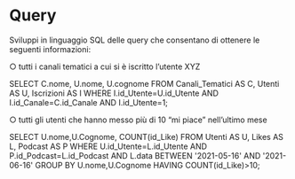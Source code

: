 # Query
Sviluppi in linguaggio SQL delle query che consentano di ottenere le seguenti 
informazioni:

○ tutti i canali tematici a cui si è iscritto l’utente XYZ

SELECT  C.nome, U.nome, U.cognome 
FROM Canali_Tematici AS C, Utenti AS U, Iscrizioni AS I 
WHERE I.id_Utente=U.id_Utente AND I.id_Canale=C.id_Canale AND I.id_Utente=1;

○ tutti gli utenti che hanno messo più di 10 “mi piace” nell’ultimo mese

SELECT U.nome,U.Cognome, COUNT(id_Like) 
FROM Utenti AS U, Likes AS L, Podcast AS P 
WHERE U.id_Utente=L.id_Utente AND P.id_Podcast=L.id_Podcast AND L.data BETWEEN '2021-05-16' AND '2021-06-16' 
GROUP BY U.nome,U.Cognome HAVING COUNT(id_Like)>10;
